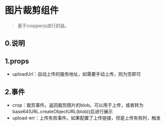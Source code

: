 # 图片裁剪组件
> 基于cropperjs进行封装。

## 0.说明

## 1.props

* uploadUrl：自动上传的服务地址，如需要手动上传，则为空即可

## 2.事件

* crop：裁剪事件。返回裁剪图片的blob。可以用于上传，或者转为base64(URL.createObjectURL(blob))后进行展示
* upload-err：上传失败事件。如果配置了上传链接，但是上传失败时，触发

